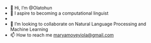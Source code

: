- 👋 Hi, I’m @Olatohun
- 👀 I aspire to becoming a computational linguist
- 
- 💞️ I’m looking to collaborate on Natural Language Processing and Machine Learning
- 📫 How to reach me maryamoyeyiola@gmail.com

<!---
Olatohun/Olatohun is a ✨ special ✨ repository because its `README.md` (this file) appears on your GitHub profile.
You can click the Preview link to take a look at your changes.
--->
